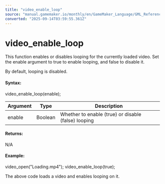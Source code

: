 ```yaml
---
title: "video_enable_loop"
source: "manual.gamemaker.io/monthly/en/GameMaker_Language/GML_Reference/Drawing/Videos/video_enable_loop.htm"
converted: "2025-09-14T03:59:55.361Z"
---
```


# video\_enable\_loop

This function enables or disables looping for the currently loaded video. Set the enable argument to true to enable looping, and false to disable it.

By default, looping is disabled.

#### Syntax:

video\_enable\_loop(enable);

| Argument | Type | Description |
| --- | --- | --- |
| enable | Boolean | Whether to enable (true) or disable (false) looping |

#### Returns:

N/A

#### Example:

video\_open("Loading.mp4");
video\_enable\_loop(true);

The above code loads a video and enables looping on it.